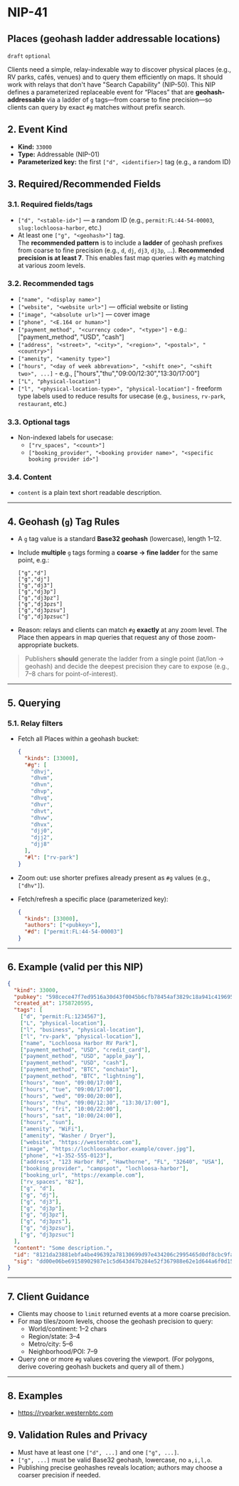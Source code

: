 # NIP-41

## Places (geohash ladder addressable locations)

`draft` `optional`

Clients need a simple, relay-indexable way to discover physical places (e.g., RV parks, cafés, venues) and to query them efficiently on maps. It should work with relays that don't have "Search Capability" (NIP-50). This NIP defines a parameterized replaceable event for “Places” that are **geohash-addressable** via a ladder of `g` tags—from coarse to fine precision—so clients can query by exact `#g` matches without prefix search.

## 2. Event Kind

- **Kind:** `33000`
- **Type:** Addressable (NIP-01)
- **Parameterized key:** the first `["d", <identifier>]` tag (e.g., a random ID)

## 3. Required/Recommended Fields

### 3.1. Required fields/tags

- `["d", "<stable-id>"]` — a random ID (e.g., `permit:FL:44-54-00003`, `slug:lochloosa-harbor`, etc.)
- At least one `["g", "<geohash>"]` tag.  
  The **recommended pattern** is to include a **ladder** of geohash prefixes from coarse to fine precision (e.g., `d`, `dj`, `dj3`, `dj3p`, …). **Recommended precision is at least 7**. This enables fast map queries with `#g` matching at various zoom levels.

### 3.2. Recommended tags

- `["name", "<display name>"]`
- `["website", "<website url>"]` — official website or listing
- `["image", "<absolute url>"]` — cover image
- `["phone", "<E.164 or human>"]`
- `["payment_method", "<currency code>", "<type>"]` - e.g.: ["payment_method", "USD", "cash"]
- `["address", "<street>", "<city>", "<region>", "<postal>", "<country>"]`
- `["amenity", "<amenity type>"]`
- `["hours", "<day of week abbrevation>", "<shift one>", "<shift two>", ...]` - e.g., ["hours","thu","09:00/12:30","13:30/17:00"]
- `["L", "physical-location"]`
- `["l", "<physical-location-type>", "physical-location"]` - freeform type labels used to reduce results for usecase (e.g., `business`, `rv-park`, `restaurant`, etc.)

### 3.3. Optional tags

- Non-indexed labels for usecase:
  - `["rv_spaces", "<count>"]`
  - `["booking_provider", "<booking provider name>", "<specific booking provider id>"]`

### 3.4. Content

- `content` is a plain text short readable description.

---

## 4. Geohash (`g`) Tag Rules

- A `g` tag value is a standard **Base32 geohash** (lowercase), length 1–12.
- Include **multiple** `g` tags forming a **coarse → fine ladder** for the same point, e.g.:

  ```
  ["g","d"]
  ["g","dj"]
  ["g","dj3"]
  ["g","dj3p"]
  ["g","dj3pz"]
  ["g","dj3pzs"]
  ["g","dj3pzsu"]
  ["g","dj3pzsuc"]
  ```

- Reason: relays and clients can match `#g` **exactly** at any zoom level. The Place then appears in map queries that request any of those zoom-appropriate buckets.

> Publishers **should** generate the ladder from a single point (lat/lon → geohash) and decide the deepest precision they care to expose (e.g., 7–8 chars for point-of-interest).

---

## 5. Querying

### 5.1. Relay filters

- Fetch all Places within a geohash bucket:

  ```json
  {
    "kinds": [33000],
    "#g": [
      "dhvj",
      "dhvm",
      "dhvn",
      "dhvp",
      "dhvq",
      "dhvr",
      "dhvt",
      "dhvw",
      "dhvx",
      "djj0",
      "djj2",
      "djj8"
    ],
    "#l": ["rv-park"]
  }
  ```

- Zoom out: use shorter prefixes already present as `#g` values (e.g., `["dhv"]`).

- Fetch/refresh a specific place (parameterized key):

  ```json
  {
    "kinds": [33000],
    "authors": ["<pubkey>"],
    "#d": ["permit:FL:44-54-00003"]
  }
  ```

---

## 6. Example (valid per this NIP)

```json
{
  "kind": 33000,
  "pubkey": "598cece47f7ed9516a30d43f0045b6cfb78454af3829c18a941c4196959345ee",
  "created_at": 1758720595,
  "tags": [
    ["d", "permit:FL:1234567"],
    ["L", "physical-location"],
    ["l", "business", "physical-location"],
    ["l", "rv-park", "physical-location"],
    ["name", "Lochloosa Harbor RV Park"],
    ["payment_method", "USD", "credit_card"],
    ["payment_method", "USD", "apple_pay"],
    ["payment_method", "USD", "cash"],
    ["payment_method", "BTC", "onchain"],
    ["payment_method", "BTC", "lightning"],
    ["hours", "mon", "09:00/17:00"],
    ["hours", "tue", "09:00/17:00"],
    ["hours", "wed", "09:00/20:00"],
    ["hours", "thu", "09:00/12:30", "13:30/17:00"],
    ["hours", "fri", "10:00/22:00"],
    ["hours", "sat", "10:00/24:00"],
    ["hours", "sun"],
    ["amenity", "WiFi"],
    ["amenity", "Washer / Dryer"],
    ["website", "https://westernbtc.com"],
    ["image", "https://lochloosaharbor.example/cover.jpg"],
    ["phone", "+1-352-555-0123"],
    ["address", "123 Harbor Rd", "Hawthorne", "FL", "32640", "USA"],
    ["booking_provider", "campspot", "lochloosa-harbor"],
    ["booking_url", "https://example.com"],
    ["rv_spaces", "82"],
    ["g", "d"],
    ["g", "dj"],
    ["g", "dj3"],
    ["g", "dj3p"],
    ["g", "dj3pz"],
    ["g", "dj3pzs"],
    ["g", "dj3pzsu"],
    ["g", "dj3pzsuc"]
  ],
  "content": "Some description.",
  "id": "8121da23881ebfa4be496392a78130699d97e434206c2995465d0df8cbc9fa40",
  "sig": "dd00e06be69158902987e1c5d643d47b284e52f367988e62e1d644a6f0d15fb5b0c5e86ccd954c4117a10df435b15825568fd07d533b447c2062450d0b2f0f0f"
}
```

---

## 7. Client Guidance

- Clients may choose to `limit` returned events at a more coarse precision.
- For map tiles/zoom levels, choose the geohash precision to query:
  - World/continent: 1–2 chars
  - Region/state: 3–4
  - Metro/city: 5–6
  - Neighborhood/POI: 7–9
- Query one or more `#g` values covering the viewport. (For polygons, derive covering geohash buckets and query all of them.)

---

## 8. Examples

- https://rvparker.westernbtc.com

## 9. Validation Rules and Privacy

- Must have at least one `["d", ...]` and one `["g", ...]`.
- `["g", ...]` must be valid Base32 geohash, lowercase, no `a,i,l,o`.
- Publishing precise geohashes reveals location; authors may choose a coarser precision if needed.
